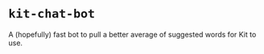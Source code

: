# `kit-chat-bot`

A (hopefully) fast bot to pull a better average of suggested words for Kit to use.
